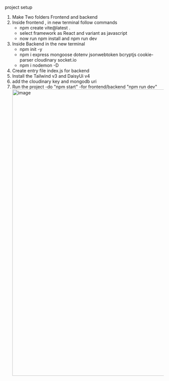 project setup 
1. Make Two folders Frontend and backend 
2. Inside frontend , in new terminal follow commands 
   - npm create vite@latest .
   - select framework as React and variant as javascript 
   - now run npm install and npm run dev
3. Inside Backend in the new terminal 
   - npm init -y 
   - npm i express mongoose dotenv jsonwebtoken bcryptjs cookie-parser cloudinary socket.io 
   - npm i nodemon -D
4. Create entry file index.js for backend
5. Install the Tailwind v3 and DaisyUi v4
6. add the cloudinary key and mongodb uri
7. Run the project
   -do "npm start"
   -for frontend/backend "npm run dev"
   <img width="1908" height="908" alt="image" src="https://github.com/user-attachments/assets/cd22a96b-c9c7-4333-8c78-dc0b47b65432" />

   
